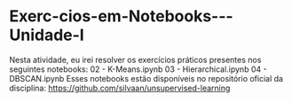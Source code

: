 # Exerc-cios-em-Notebooks---Unidade-I
Nesta atividade, eu irei resolver os exercícios práticos presentes nos seguintes notebooks: 
02 - K-Means.ipynb
03 - Hierarchical.ipynb 
04 - DBSCAN.ipynb 
Esses notebooks estão disponíveis no repositório oficial da disciplina: 
https://github.com/silvaan/unsupervised-learning
